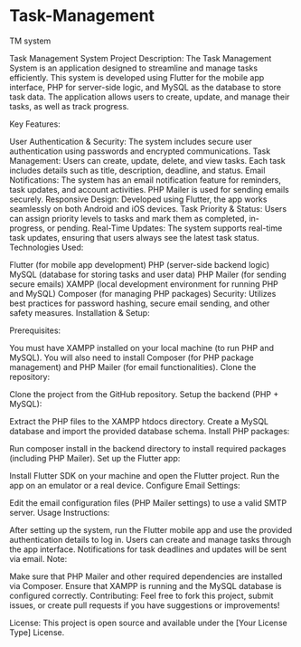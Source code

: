 # Task-Management
TM system

Task Management System
Project Description: The Task Management System is an application designed to streamline and manage tasks efficiently. This system is developed using Flutter for the mobile app interface, PHP for server-side logic, and MySQL as the database to store task data. The application allows users to create, update, and manage their tasks, as well as track progress.

Key Features:

User Authentication & Security: The system includes secure user authentication using passwords and encrypted communications.
Task Management: Users can create, update, delete, and view tasks. Each task includes details such as title, description, deadline, and status.
Email Notifications: The system has an email notification feature for reminders, task updates, and account activities. PHP Mailer is used for sending emails securely.
Responsive Design: Developed using Flutter, the app works seamlessly on both Android and iOS devices.
Task Priority & Status: Users can assign priority levels to tasks and mark them as completed, in-progress, or pending.
Real-Time Updates: The system supports real-time task updates, ensuring that users always see the latest task status.
Technologies Used:

Flutter (for mobile app development)
PHP (server-side backend logic)
MySQL (database for storing tasks and user data)
PHP Mailer (for sending secure emails)
XAMPP (local development environment for running PHP and MySQL)
Composer (for managing PHP packages)
Security: Utilizes best practices for password hashing, secure email sending, and other safety measures.
Installation & Setup:

Prerequisites:

You must have XAMPP installed on your local machine (to run PHP and MySQL).
You will also need to install Composer (for PHP package management) and PHP Mailer (for email functionalities).
Clone the repository:

Clone the project from the GitHub repository.
Setup the backend (PHP + MySQL):

Extract the PHP files to the XAMPP htdocs directory.
Create a MySQL database and import the provided database schema.
Install PHP packages:

Run composer install in the backend directory to install required packages (including PHP Mailer).
Set up the Flutter app:

Install Flutter SDK on your machine and open the Flutter project.
Run the app on an emulator or a real device.
Configure Email Settings:

Edit the email configuration files (PHP Mailer settings) to use a valid SMTP server.
Usage Instructions:

After setting up the system, run the Flutter mobile app and use the provided authentication details to log in.
Users can create and manage tasks through the app interface.
Notifications for task deadlines and updates will be sent via email.
Note:

Make sure that PHP Mailer and other required dependencies are installed via Composer.
Ensure that XAMPP is running and the MySQL database is configured correctly.
Contributing: Feel free to fork this project, submit issues, or create pull requests if you have suggestions or improvements!

License: This project is open source and available under the [Your License Type] License.

